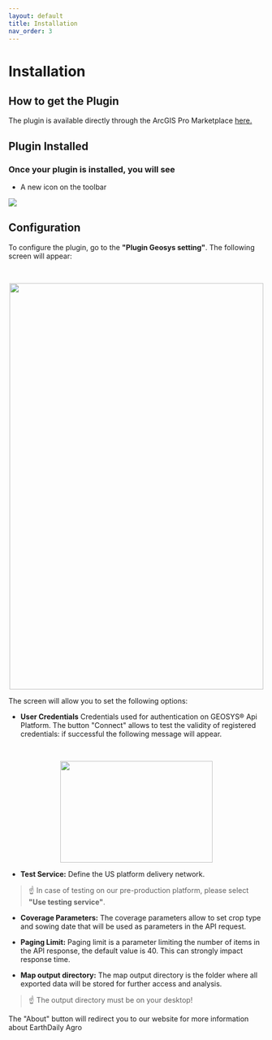 ```yaml
---
layout: default
title: Installation
nav_order: 3
---
```



# Installation

## How to get the Plugin
The plugin is available directly through the ArcGIS Pro Marketplace [here.](https://www.esri.com/en-us/arcgis-marketplace/overview)

## Plugin Installed

 ### Once your plugin is installed, you will see

 - A new icon on the toolbar

![](https://github.com/GEOSYS/Images/blob/main/ArcGIS/Icon_toolbar.png)

## Configuration


To configure the plugin, go to the <Strong>"Plugin Geosys setting"</Strong>.
The following screen will appear:

<br>
<p align="center">
  <img width="500" height="800" src="https://github.com/GEOSYS/Images/blob/main/ArcGIS/ArcGIS_setting.png"
<br>
</p>

The screen will allow you to set the following options:
  
- <Strong>User Credentials</Strong> Credentials used for authentication on GEOSYS® Api Platform. The button "Connect" allows to test the validity of registered credentials: if successful the following message will appear.
  
<br>
<p align="center">
  <img width="300" height="200" src="https://raw.githubusercontent.com/GEOSYS/qgis-plugin-doc/master/pictures/Authentication_image.png">
<br>
</p>


- <Strong>Test Service:</Strong> Define the US platform delivery network. 
 > ☝️  In case of testing on our pre-production platform, please select **"Use testing service"**.


 - <Strong>Coverage Parameters:</Strong> The coverage parameters allow to set crop type and sowing date that will be used as parameters in the API request.

 - <Strong>Paging Limit:</Strong> Paging limit is a parameter limiting the number of items in the API response, the default value is 40. This can strongly impact response time.
 
 - <Strong>Map output directory:</Strong> The map output directory is the folder where all exported data will be stored for further access and analysis.
 > ☝️   The output directory must be on your desktop!

  The "About" button will redirect you to our website for more information about EarthDaily Agro
 
